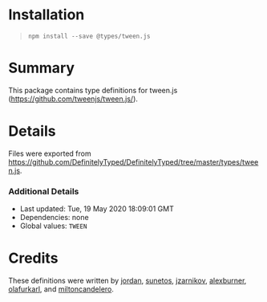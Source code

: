 # Installation
> `npm install --save @types/tween.js`

# Summary
This package contains type definitions for tween.js (https://github.com/tweenjs/tween.js/).

# Details
Files were exported from https://github.com/DefinitelyTyped/DefinitelyTyped/tree/master/types/tween.js.

### Additional Details
 * Last updated: Tue, 19 May 2020 18:09:01 GMT
 * Dependencies: none
 * Global values: `TWEEN`

# Credits
These definitions were written by [jordan](https://github.com/Amos47), [sunetos](https://github.com/sunetos), [jzarnikov](https://github.com/jzarnikov), [alexburner](https://github.com/alexburner), [olafurkarl](https://github.com/olafurkarl), and [miltoncandelero](https://github.com/miltoncandelero).
